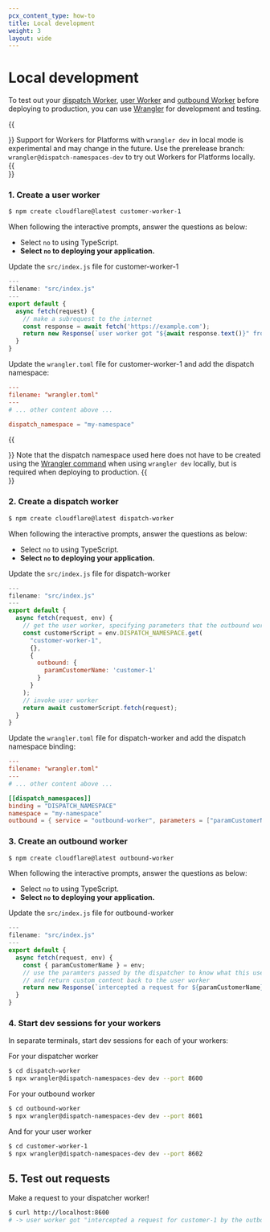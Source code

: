 ```yaml
---
pcx_content_type: how-to
title: Local development
weight: 3
layout: wide
---
```


# Local development

To test out your [dispatch Worker](/cloudflare-for-platforms/workers-for-platforms/reference/how-workers-for-platforms-works/#dynamic-dispatch-worker), [user Worker](/cloudflare-for-platforms/workers-for-platforms/reference/how-workers-for-platforms-works/#user-workers) and [outbound Worker](/cloudflare-for-platforms/workers-for-platforms/configuration/outbound-workers/) before deploying to production, you can use [Wrangler](/workers/wrangler) for development and testing.

{{<Aside>}}
Support for Workers for Platforms with `wrangler dev` in local mode is experimental and may change in the future. Use the prerelease branch: `wrangler@dispatch-namespaces-dev` to try out Workers for Platforms locally.
{{</Aside>}}

### 1. Create a user worker

```sh
$ npm create cloudflare@latest customer-worker-1
```

When following the interactive prompts, answer the questions as below:

- Select `no` to using TypeScript.
- **Select `no` to deploying your application.**

Update the `src/index.js` file for customer-worker-1

```javascript
---
filename: "src/index.js"
---
export default {
  async fetch(request) {
    // make a subrequest to the internet
    const response = await fetch('https://example.com');
    return new Response(`user worker got "${await response.text()}" from fetch`);
  }
}
```

Update the `wrangler.toml` file for customer-worker-1 and add the dispatch namespace:

```toml
---
filename: "wrangler.toml"
---
# ... other content above ...

dispatch_namespace = "my-namespace"
```

{{<Aside>}}
Note that the dispatch namespace used here does not have to be created using the [Wrangler command](/workers/wrangler/commands#dispatch-namespace) when using `wrangler dev` locally, but is required when deploying to production.
{{</Aside>}}

### 2. Create a dispatch worker

```sh
$ npm create cloudflare@latest dispatch-worker
```

When following the interactive prompts, answer the questions as below:

- Select `no` to using TypeScript.
- **Select `no` to deploying your application.**

Update the `src/index.js` file for dispatch-worker

```javascript
---
filename: "src/index.js"
---
export default {
  async fetch(request, env) {
    // get the user worker, specifying parameters that the outbound worker will see when it intercepts a user worker's subrequest
    const customerScript = env.DISPATCH_NAMESPACE.get(
      "customer-worker-1",
      {},
      {
        outbound: {
          paramCustomerName: 'customer-1'
        }
      }
    );
    // invoke user worker
    return await customerScript.fetch(request);
  }
}
```

Update the `wrangler.toml` file for dispatch-worker and add the dispatch namespace binding:

```toml
---
filename: "wrangler.toml"
---
# ... other content above ...

[[dispatch_namespaces]]
binding = "DISPATCH_NAMESPACE"
namespace = "my-namespace"
outbound = { service = "outbound-worker", parameters = ["paramCustomerName"] }
```

### 3. Create an outbound worker

```sh
$ npm create cloudflare@latest outbound-worker
```

When following the interactive prompts, answer the questions as below:

- Select `no` to using TypeScript.
- **Select `no` to deploying your application.**

Update the `src/index.js` file for outbound-worker

```javascript
---
filename: "src/index.js"
---
export default {
  async fetch(request, env) {
    const { paramCustomerName } = env;
    // use the paramters passed by the dispatcher to know what this user this request is for
    // and return custom content back to the user worker
    return new Response(`intercepted a request for ${paramCustomerName} by the outbound`);
  }
}
```

### 4. Start dev sessions for your workers

In separate terminals, start dev sessions for each of your workers:

For your dispatcher worker
```sh
$ cd dispatch-worker
$ npx wrangler@dispatch-namespaces-dev dev --port 8600
```

For your outbound worker
```sh
$ cd outbound-worker
$ npx wrangler@dispatch-namespaces-dev dev --port 8601
```

And for your user worker
```sh
$ cd customer-worker-1
$ npx wrangler@dispatch-namespaces-dev dev --port 8602
```

## 5. Test out requests

Make a request to your dispatcher worker!

```sh
$ curl http://localhost:8600
# -> user worker got "intercepted a request for customer-1 by the outbound" from fetch
```